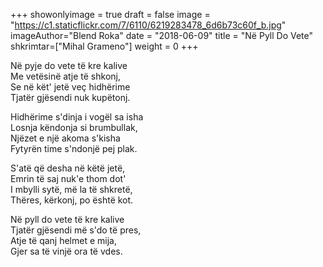 +++
showonlyimage = true
draft = false
image = "https://c1.staticflickr.com/7/6110/6219283478_6d6b73c60f_b.jpg"
imageAuthor="Blend Roka"
date = "2018-06-09"
title = "Në Pyll Do Vete"
shkrimtar=["Mihal Grameno"]
weight = 0
+++

Në pyje do vete të kre kalive<br/>
Me vetësinë atje të shkonj,<br/>
Se në kët' jetë veç hidhërime<br/>
Tjatër gjësendi nuk kupëtonj.

Hidhërime s'dinja i vogël sa isha<br/>
Losnja këndonja si brumbullak,<br/>
Njëzet e një akoma s'kisha <br/>
Fytyrën time s'ndonjë pej plak.

S'atë që desha në këtë jetë,<br/>
Emrin të saj nuk'e thom dot'<br/>
I mbylli sytë, më la të shkretë,<br/>
Thëres, kërkonj, po është kot.

Në pyll do vete të kre kalive<br/>
Tjatër gjësendi më s'do të pres,<br/>
Atje të qanj helmet e mija,<br/>
Gjer sa të vinjë ora të vdes.